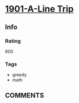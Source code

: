 # [1901-A-Line Trip](https://codeforces.com/problemset/problem/1901/A)

## Info

### Rating

800

### Tags

- greedy
- math

## __COMMENTS__

> 
